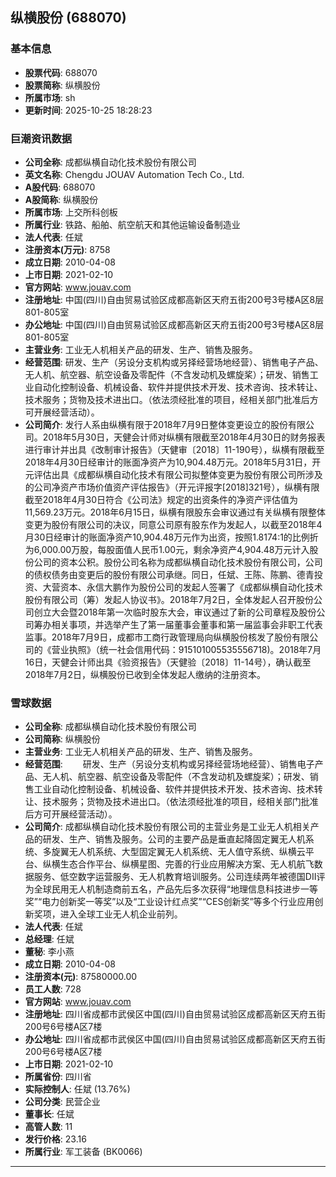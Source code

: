 ## 纵横股份 (688070)

### 基本信息

- **股票代码**: 688070
- **股票简称**: 纵横股份
- **所属市场**: sh
- **更新时间**: 2025-10-25 18:28:23

### 巨潮资讯数据

- **公司全称**: 成都纵横自动化技术股份有限公司
- **英文名称**: Chengdu JOUAV Automation Tech Co., Ltd.
- **A股代码**: 688070
- **A股简称**: 纵横股份
- **所属市场**: 上交所科创板
- **所属行业**: 铁路、船舶、航空航天和其他运输设备制造业
- **法人代表**: 任斌
- **注册资本(万元)**: 8758
- **成立日期**: 2010-04-08
- **上市日期**: 2021-02-10
- **官方网站**: www.jouav.com
- **注册地址**: 中国(四川)自由贸易试验区成都高新区天府五街200号3号楼A区8层801-805室
- **办公地址**: 中国(四川)自由贸易试验区成都高新区天府五街200号3号楼A区8层801-805室
- **主营业务**: 工业无人机相关产品的研发、生产、销售及服务。
- **经营范围**: 研发、生产（另设分支机构或另择经营场地经营）、销售电子产品、无人机、航空器、航空设备及零配件（不含发动机及螺旋桨）；研发、销售工业自动化控制设备、机械设备、软件并提供技术开发、技术咨询、技术转让、技术服务；货物及技术进出口。（依法须经批准的项目，经相关部门批准后方可开展经营活动）。
- **公司简介**: 发行人系由纵横有限于2018年7月9日整体变更设立的股份有限公司。2018年5月30日，天健会计师对纵横有限截至2018年4月30日的财务报表进行审计并出具《改制审计报告》（天健审〔2018〕11-190号），纵横有限截至2018年4月30日经审计的账面净资产为10,904.48万元。2018年5月31日，开元评估出具《成都纵横自动化技术有限公司拟整体变更为股份有限公司所涉及的公司净资产市场价值资产评估报告》（开元评报字[2018]321号），纵横有限截至2018年4月30日符合《公司法》规定的出资条件的净资产评估值为11,569.23万元。2018年6月15日，纵横有限股东会审议通过有关纵横有限整体变更为股份有限公司的决议，同意公司原有股东作为发起人，以截至2018年4月30日经审计的账面净资产10,904.48万元作为出资，按照1.8174:1的比例折为6,000.00万股，每股面值人民币1.00元，剩余净资产4,904.48万元计入股份公司的资本公积。股份公司名称为成都纵横自动化技术股份有限公司，公司的债权债务由变更后的股份有限公司承继。同日，任斌、王陈、陈鹏、德青投资、大营资本、永信大鹏作为股份公司的发起人签署了《成都纵横自动化技术股份有限公司（筹）发起人协议书》。2018年7月2日，全体发起人召开股份公司创立大会暨2018年第一次临时股东大会，审议通过了新的公司章程及股份公司筹办相关事项，并选举产生了第一届董事会董事和第一届监事会非职工代表监事。2018年7月9日，成都市工商行政管理局向纵横股份核发了股份有限公司的《营业执照》（统一社会信用代码：915101005535556718)。2018年7月16日，天健会计师出具《验资报告》（天健验〔2018〕11-14号），确认截至2018年7月2日，纵横股份已收到全体发起人缴纳的注册资本。

### 雪球数据

- **公司全称**: 成都纵横自动化技术股份有限公司
- **公司简称**: 纵横股份
- **主营业务**: 工业无人机相关产品的研发、生产、销售及服务。
- **经营范围**: 　　研发、生产（另设分支机构或另择经营场地经营）、销售电子产品、无人机、航空器、航空设备及零配件（不含发动机及螺旋桨）；研发、销售工业自动化控制设备、机械设备、软件并提供技术开发、技术咨询、技术转让、技术服务；货物及技术进出口。（依法须经批准的项目，经相关部门批准后方可开展经营活动）。
- **公司简介**: 成都纵横自动化技术股份有限公司的主营业务是工业无人机相关产品的研发、生产、销售及服务。公司的主要产品是垂直起降固定翼无人机系统、多旋翼无人机系统、大型固定翼无人机系统、无人值守系统、纵横云平台、纵横生态合作平台、纵横星图、完善的行业应用解决方案、无人机航飞数据服务、低空数字运营服务、无人机教育培训服务。公司连续两年被德国DII评为全球民用无人机制造商前五名，产品先后多次获得“地理信息科技进步一等奖”“电力创新奖一等奖”以及“工业设计红点奖”“CES创新奖”等多个行业应用创新奖项，进入全球工业无人机企业前列。
- **法人代表**: 任斌
- **总经理**: 任斌
- **董秘**: 李小燕
- **成立日期**: 2010-04-08
- **注册资本(元)**: 87580000.00
- **员工人数**: 728
- **官方网站**: www.jouav.com
- **注册地址**: 四川省成都市武侯区中国(四川)自由贸易试验区成都高新区天府五街200号6号楼A区7楼
- **办公地址**: 四川省成都市武侯区中国(四川)自由贸易试验区成都高新区天府五街200号6号楼A区7楼
- **上市日期**: 2021-02-10
- **所属省份**: 四川省
- **实际控制人**: 任斌 (13.76%)
- **公司分类**: 民营企业
- **董事长**: 任斌
- **高管人数**: 11
- **发行价格**: 23.16
- **所属行业**: 军工装备 (BK0066)

---